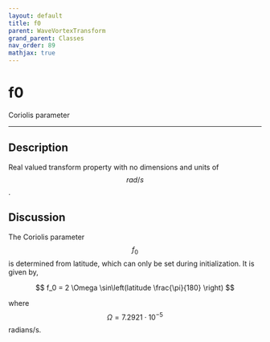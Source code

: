 ```yaml
---
layout: default
title: f0
parent: WaveVortexTransform
grand_parent: Classes
nav_order: 89
mathjax: true
---
```


#  f0

Coriolis parameter


---

## Description
Real valued transform property with no dimensions and units of $$rad/s$$.

## Discussion

The Coriolis parameter $$f_0$$ is determined from latitude, which can only be set during initialization. It is given by,

$$
f_0 = 2 \Omega \sin\left(latitude \frac{\pi}{180} \right)
$$

where $$\Omega = 7.2921 \cdot 10^{-5}$$ radians/s.

